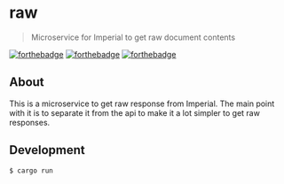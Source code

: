 # raw

> Microservice for Imperial to get raw document contents

[![forthebadge](https://forthebadge.com/images/badges/built-with-love.svg)](https://forthebadge.com)
[![forthebadge](https://forthebadge.com/images/badges/made-with-rust.svg)](https://forthebadge.com)
[![forthebadge](https://forthebadge.com/images/badges/60-percent-of-the-time-works-every-time.svg)](https://forthebadge.com)

## About

This is a microservice to get raw response from Imperial. The main point with it is to separate it from the api to make it a lot simpler to get raw responses.

## Development

```sh
$ cargo run
```
